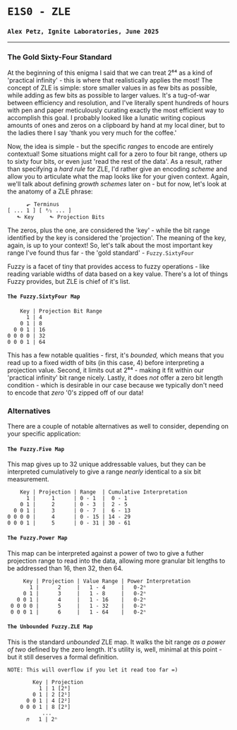# `E1S0 - ZLE`
### `Alex Petz, Ignite Laboratories, June 2025`

---

### The Gold Sixty-Four Standard
At the beginning of this enigma I said that we can treat 2⁶⁴ as a kind of 'practical infinity' - this is where
that realistically applies the most!  The concept of ZLE is simple: store smaller values in as few bits as possible,
while adding as few bits as possible to larger values.  It's a tug-of-war between efficiency and resolution, and
I've literally spent hundreds of hours with pen and paper meticulously curating exactly the most efficient way to
accomplish this goal.  I probably looked like a lunatic writing copious amounts of ones and zeros on a clipboard
by hand at my local diner, but to the ladies there I say 'thank you very much for the coffee.'

Now, the idea is simple - but the specific _ranges_ to encode are entirely contextual!  Some situations might call
for a zero to four bit range, others up to sixty four bits, or even just 'read the rest of the data'.  As a result,
rather than specifying a _hard rule_ for ZLE, I'd rather give an encoding _scheme_ and allow you to articulate what
the map looks like for your given context.  Again, we'll talk about defining _growth schemes_ later on - but for now,
let's look at the anatomy of a ZLE phrase:

          ⬐ Terminus
    [ ... 1 ] [ ⁰⁄₁ ... ]
       ⬑ Key     ⬑ Projection Bits

The zeros, plus the one, are considered the 'key' - while the bit range identified by the key is considered 
the 'projection'.  The meaning of the key, again, is up to your context!  So, let's talk about the most important
key range I've found thus far - the 'gold standard' - `Fuzzy.SixtyFour`

Fuzzy is a facet of tiny that provides access to fuzzy operations - like reading variable widths of data based on
a key value.  There's a lot of things Fuzzy provides, but ZLE is chief of it's list.

#### `The Fuzzy.SixtyFour Map`

        Key | Projection Bit Range
          1 | 4
        0 1 | 8
      0 0 1 | 16
    0 0 0 0 | 32
    0 0 0 1 | 64

This has a few notable qualities - first, it's _bounded,_ which means that you read up to a fixed width of bits (in
this case, 4) before interpreting a projection value.  Second, it limits out at 2⁶⁴ - making it fit within our 
'practical infinity' bit range nicely.  Lastly, it does _not_ offer a zero bit length condition - which is desirable
in our case because we typically don't need to encode that _zero_ '0's zipped off of our data!

### Alternatives
There are a couple of notable alternatives as well to consider, depending on your specific application:

#### `The Fuzzy.Five Map`

This map gives up to 32 unique addressable values, but they can be interpreted cumulatively to give a range
_nearly_ identical to a six bit measurement.

        Key | Projection | Range  | Cumulative Interpretation
          1 |     1      | 0 - 1  |  0 - 1
        0 1 |     2      | 0 - 3  |  2 - 5
      0 0 1 |     3      | 0 - 7  |  6 - 13
    0 0 0 0 |     4      | 0 - 15 | 14 - 29
    0 0 0 1 |     5      | 0 - 31 | 30 - 61

#### `The Fuzzy.Power Map`

This map can be interpreted against a power of two to give a futher projection range to read into the data,
allowing more granular bit lengths to be addressed than 16, then 32, then 64.

         Key | Projection | Value Range | Power Interpretation
           1 |      2     |   1 - 4     |   0-2ⁿ
         0 1 |      3     |   1 - 8     |   0-2ⁿ
       0 0 1 |      4     |   1 - 16    |   0-2ⁿ
     0 0 0 0 |      5     |   1 - 32    |   0-2ⁿ
     0 0 0 1 |      6     |   1 - 64    |   0-2ⁿ

#### `The Unbounded Fuzzy.ZLE Map`

This is the standard _unbounded_ ZLE map.  It walks the bit range _as a power of two_ defined by the zero length.
It's utility is, well, minimal at this point - but it still deserves a formal definition.

    NOTE: This will overflow if you let it read too far =)

            Key | Projection
              1 | 1 [2⁰]
            0 1 | 2 [2¹]
          0 0 1 | 4 [2²]
        0 0 0 1 | 8 [2³]
               ...
          𝑛   1 | 2ⁿ
